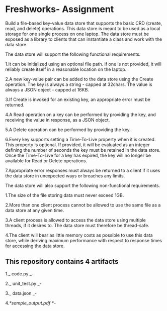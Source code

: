 # Freshworks- Assignment
Build a file-based key-value data store that supports the basic CRD (create, read, and delete) operations. This data store is meant to be used as a local storage for one single process on one laptop. The data store must be exposed as a library to clients that can instantiate a class and work with the data store.

The data store will support the following functional requirements.

1.It can be initialized using an optional file path. If one is not provided, it will reliably create itself in a reasonable location on the laptop.

2.A new key-value pair can be added to the data store using the Create operation. The key is always a string - capped at 32chars. The value is always a JSON object - capped at 16KB.

3.If Create is invoked for an existing key, an appropriate error must be returned.

4.A Read operation on a key can be performed by providing the key, and receiving the value in response, as a JSON object.

5.A Delete operation can be performed by providing the key.

6.Every key supports setting a Time-To-Live property when it is created. This property is optional. If provided, it will be evaluated as an integer defining the number of seconds the key must be retained in the data store. Once the Time-To-Live for a key has expired, the key will no longer be available for Read or Delete operations.

7.Appropriate error responses must always be returned to a client if it uses the data store in unexpected ways or breaches any limits.

The data store will also support the following non-functional requirements.

1.The size of the file storing data must never exceed 1GB.

2.More than one client process cannot be allowed to use the same file as a data store at any given time.

3.A client process is allowed to access the data store using multiple threads, if it desires to. The data store must therefore be thread-safe.

4.The client will bear as little memory costs as possible to use this data store, while deriving maximum performance with respect to response times for accessing the data store.


## This repository contains 4 artifacts

1._ code.py _- 

2._ unit\_test.py  _- 

3._ data.json _- 

4._*sample\_output.pdf *_- 
